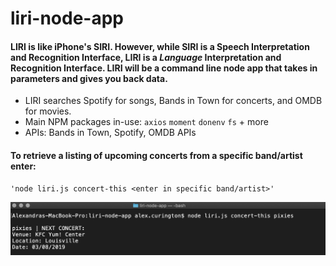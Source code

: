 # liri-node-app

####  LIRI is like iPhone's SIRI. However, while SIRI is a Speech Interpretation and Recognition Interface, LIRI is a _Language_ Interpretation and Recognition Interface. LIRI will be a command line node app that takes in parameters and gives you back data.

* LIRI searches Spotify for songs, Bands in Town for concerts, and OMDB for movies.
* Main NPM packages in-use: `axios` `moment` `donenv` `fs` + more
* APIs: Bands in Town, Spotify, OMDB APIs

#### To retrieve a listing of upcoming concerts from a specific band/artist enter:
```
'node liri.js concert-this <enter in specific band/artist>'
```
![Alt Text](https://raw.githubusercontent.com/alxcur/liri-node-app/master/imgs/concert-this.jpg)
